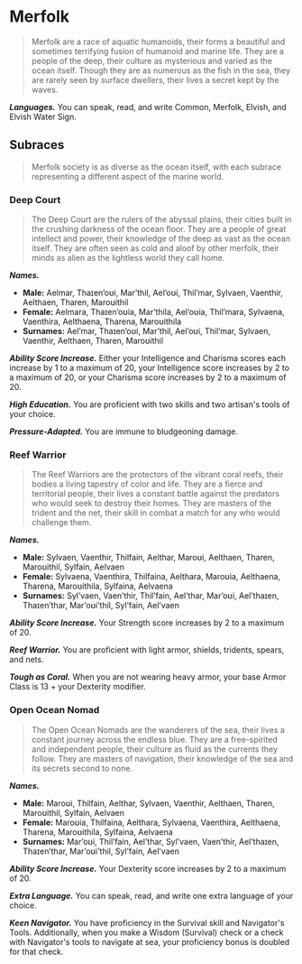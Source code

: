 # Merfolk

> Merfolk are a race of aquatic humanoids, their forms a beautiful and sometimes terrifying fusion of humanoid and marine life. They are a people of the deep, their culture as mysterious and varied as the ocean itself. Though they are as numerous as the fish in the sea, they are rarely seen by surface dwellers, their lives a secret kept by the waves.

***Languages.*** You can speak, read, and write Common, Merfolk, Elvish, and Elvish Water Sign.

## Subraces

> Merfolk society is as diverse as the ocean itself, with each subrace representing a different aspect of the marine world.

### Deep Court

> The Deep Court are the rulers of the abyssal plains, their cities built in the crushing darkness of the ocean floor. They are a people of great intellect and power, their knowledge of the deep as vast as the ocean itself. They are often seen as cold and aloof by other merfolk, their minds as alien as the lightless world they call home.

***Names.***
*   **Male:** Aelmar, Thaɪen’oʊi, Mar’thil, Ael’oʊi, Thil’mar, Sylvaen, Vaenthir, Aelthaen, Tharen, Maroʊithil
*   **Female:** Aelmara, Thaɪen’oʊia, Mar’thila, Ael’oʊia, Thil’mara, Sylvaena, Vaenthira, Aelthaena, Tharena, Maroʊithila
*   **Surnames:** Ael’mar, Thaɪen’oʊi, Mar’thil, Ael’oʊi, Thil’mar, Sylvaen, Vaenthir, Aelthaen, Tharen, Maroʊithil

***Ability Score Increase.*** Either your Intelligence and Charisma scores each increase by 1 to a maximum of 20, your Intelligence score increases by 2 to a maximum of 20, or your Charisma score increases by 2 to a maximum of 20.

***High Education.*** You are proficient with two skills and two artisan's tools of your choice.

***Pressure-Adapted.*** You are immune to bludgeoning damage.

### Reef Warrior

> The Reef Warriors are the protectors of the vibrant coral reefs, their bodies a living tapestry of color and life. They are a fierce and territorial people, their lives a constant battle against the predators who would seek to destroy their homes. They are masters of the trident and the net, their skill in combat a match for any who would challenge them.

***Names.***
*   **Male:** Sylvaen, Vaenthir, Thilfain, Aelthar, Maroʊi, Aelthaen, Tharen, Maroʊithil, Sylfain, Aelvaen
*   **Female:** Sylvaena, Vaenthira, Thilfaina, Aelthara, Maroʊia, Aelthaena, Tharena, Maroʊithila, Sylfaina, Aelvaena
*   **Surnames:** Syl’vaen, Vaen’thir, Thil’fain, Ael’thar, Mar’oʊi, Ael’thaɪen, Thaɪen’thar, Mar’oʊi’thil, Syl’fain, Ael’vaen

***Ability Score Increase.*** Your Strength score increases by 2 to a maximum of 20.

***Reef Warrior.*** You are proficient with light armor, shields, tridents, spears, and nets.

***Tough as Coral.*** When you are not wearing heavy armor, your base Armor Class is 13 + your Dexterity modifier.

### Open Ocean Nomad

> The Open Ocean Nomads are the wanderers of the sea, their lives a constant journey across the endless blue. They are a free-spirited and independent people, their culture as fluid as the currents they follow. They are masters of navigation, their knowledge of the sea and its secrets second to none.

***Names.***
*   **Male:** Maroʊi, Thilfain, Aelthar, Sylvaen, Vaenthir, Aelthaen, Tharen, Maroʊithil, Sylfain, Aelvaen
*   **Female:** Maroʊia, Thilfaina, Aelthara, Sylvaena, Vaenthira, Aelthaena, Tharena, Maroʊithila, Sylfaina, Aelvaena
*   **Surnames:** Mar’oʊi, Thil’fain, Ael’thar, Syl’vaen, Vaen’thir, Ael’thaɪen, Thaɪen’thar, Mar’oʊi’thil, Syl’fain, Ael’vaen

***Ability Score Increase.*** Your Dexterity score increases by 2 to a maximum of 20.

***Extra Language.*** You can speak, read, and write one extra language of your choice.

***Keen Navigator.*** You have proficiency in the Survival skill and Navigator's Tools. Additionally, when you make a Wisdom (Survival) check or a check with Navigator's tools to navigate at sea, your proficiency bonus is doubled for that check.

